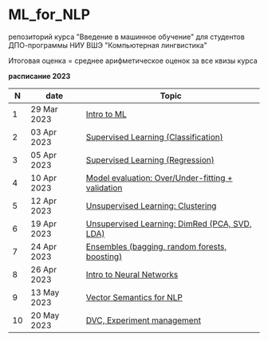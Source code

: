 # ML_for_NLP
репозиторий курса "Введение в машинное обучение" для студентов ДПО-программы НИУ ВШЭ "Компьютерная лингвистика"

Итоговая оценка = среднее арифметическое оценок за все квизы курса 

**расписание 2023** 

|N|date|Topic|
|--|--|--|
|1|29 Mar 2023|[Intro to ML](https://github.com/nstsj/ML_for_NLP/blob/main/1_intro%2Bclassification/intro_to_ML.pdf)|
|2|03 Apr 2023|[Supervised Learning (Classification)](https://github.com/nstsj/ML_for_NLP/tree/main/2_classification)|
|3|05 Apr 2023|[Supervised Learning (Regression)](https://github.com/nstsj/ML_for_NLP/blob/main/3_regressions/class3_Regression-Texts.ipynb)|
|4|10 Apr 2023|[Model evaluation: Over/Under-fitting + validation](https://github.com/nstsj/ML_for_NLP/blob/main/4_fitting%2Beval/class4_overfitting_validation.ipynb)|
|5|12 Apr 2023|[Unsupervised Learning: Clustering](https://github.com/nstsj/ML_for_NLP/blob/main/5_clustering/dimred%2Bclustering.ipynb)|
|6|19 Apr 2023|[Unsupervised Learning: DimRed (PCA, SVD, LDA)](https://github.com/nstsj/ML_for_NLP/blob/main/6_dimred/dimred_for_texts(LDA%2BLSA).ipynb)|
|7|24 Apr 2023|[Ensembles (bagging, random forests, boosting)](https://github.com/nstsj/ML_for_NLP/blob/main/7_ensembles/ensembles_ML-texts.ipynb)|
|8|26 Apr 2023|[Intro to Neural Networks](https://github.com/nstsj/ML_for_NLP/blob/main/8_nn/NN_intro_theory.ipynb)|
|9|13 May 2023|[Vector Semantics for NLP](https://github.com/nstsj/ML_for_NLP/blob/main/9_vector_semantics/Vector_Semantics.ipynb)|
|10|20 May 2023|[DVC, Experiment management](https://github.com/nstsj/ML_for_NLP/tree/main/10_exp_mgmt)|
